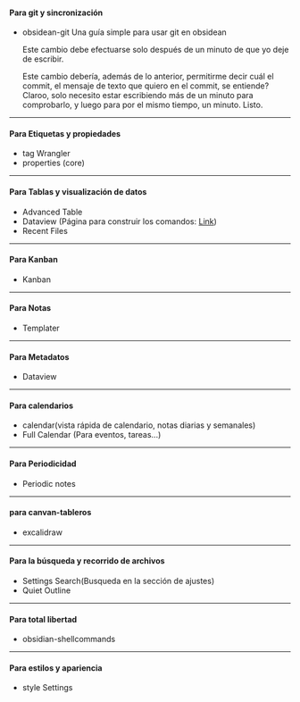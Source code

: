 

#### Para git y sincronización
- obsidean-git
	Una guía simple para usar git en obsidean
	
	Este cambio debe efectuarse solo después de un minuto de que yo deje de escribir. 
	
	Este cambio debería, además de lo anterior, permitirme decir cuál el commit, el mensaje de texto que quiero en el commit, se entiende? Claroo, solo necesito estar escribiendo más de un minuto para comprobarlo, y luego para por el mismo tiempo, un minuto. Listo.

---
#### Para Etiquetas y propiedades

- tag Wrangler
- properties (core)

---
#### Para Tablas y visualización de datos
- Advanced Table
- Dataview (Página para construir los comandos: [Link](https://s-blu.github.io/basic-dataview-query-builder/questions))
- Recent Files

---
#### Para Kanban
- Kanban

---
#### Para Notas
- Templater

---
#### Para Metadatos
- Dataview

---
#### Para calendarios
- calendar(vista rápida de calendario, notas diarias y semanales)
- Full Calendar (Para eventos, tareas...)

---
#### Para Periodicidad
- Periodic notes

---
#### para canvan-tableros
- excalidraw

---
#### Para la búsqueda y recorrido de archivos
- Settings Search(Busqueda en la sección de ajustes)
- Quiet Outline

---
#### Para total libertad
- obsidian-shellcommands

---
#### Para estilos y apariencia
- style Settings


